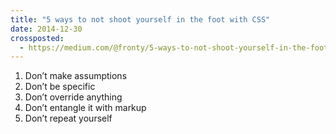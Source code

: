 ```yaml
---
title: "5 ways to not shoot yourself in the foot with CSS"
date: 2014-12-30
crossposted:
  - https://medium.com/@fronty/5-ways-to-not-shoot-yourself-in-the-foot-with-css-8d3c84c94364
---
```


1. Don’t make assumptions
2. Don’t be specific
3. Don’t override anything
4. Don’t entangle it with markup
5. Don’t repeat yourself
